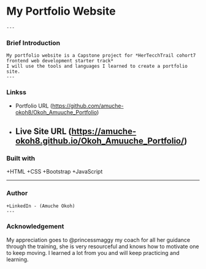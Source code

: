 # **My Portfolio Website**
    ---
### **Brief Introduction**
    My portfolio website is a Capstone project for *HerTecchTrail cohort7 frontend web development starter track*
    I will use the tools and languages I learned to create a portfolio site. 
    ---

### **Linkss**
  + Portfolio URL
     (https://github.com/amuche-okoh8/Okoh_Amuuche_Portfolio)
  + Live Site URL
    (https://amuche-okoh8.github.io/Okoh_Amuuche_Portfolio/)
    ---
    
  ### **Built with**
   +HTML
   +CSS
   +Bootstrap
   +JavaScript

   ---
   
   ### **Author**
    +LinkedIn - (Amuche Okoh)
    ---

  ### **Acknowledgement**
  My appreciation goes to @princessmaggy my coach for all her guidance through the training, she is very resourceful and 
  knows how to motivate one to keep moving. I learned a lot from you and will keep practicing and learning.
  
     
   
   
